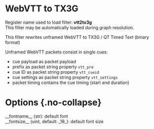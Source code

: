 <!-- automatically generated - do not edit, patch gpac/applications/gpac/gpac.c -->

# WebVTT to TX3G  
  
Register name used to load filter: __vtt2tx3g__  
This filter may be automatically loaded during graph resolution.  
  
This filter rewrites unframed WebVTT to TX3G / QT Timed Text (binary format)  
  
Unframed WebVTT packets consist in single cues:  

- cue payload as packet payload  
- prefix as packet string property `vtt_pre`  
- cue ID as packet string property `vtt_cueid`  
- cue settings as packet string property `vtt_settings`  
- packet timing contains the cue timing (start and duration)  

  

# Options  {.no-collapse}  
  
<div markdown class="option">  
<a id="fontname" data-level="basic">__fontname__</a> (str): default font  
</div>  
<div markdown class="option">  
<a id="fontsize" data-level="basic">__fontsize__</a> (uint, default: _18_): default font size  
</div>  
  
